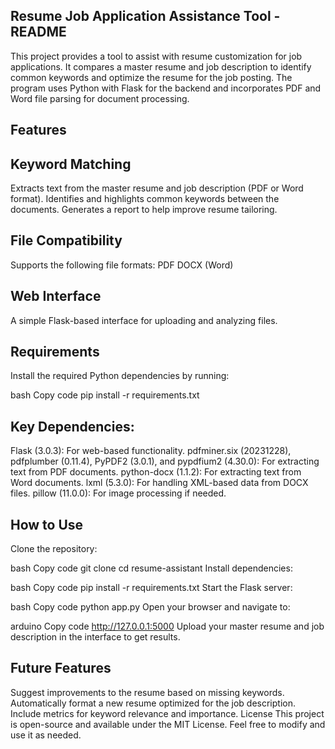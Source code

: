 ## Resume Job Application Assistance Tool - README
This project provides a tool to assist with resume customization for job applications. It compares a master resume and job description to identify common keywords and optimize the resume for the job posting. The program uses Python with Flask for the backend and incorporates PDF and Word file parsing for document processing.

## Features
## Keyword Matching
Extracts text from the master resume and job description (PDF or Word format).
Identifies and highlights common keywords between the documents.
Generates a report to help improve resume tailoring.
## File Compatibility
Supports the following file formats:
PDF
DOCX (Word)
## Web Interface
A simple Flask-based interface for uploading and analyzing files.
## Requirements
Install the required Python dependencies by running:

bash
Copy code
pip install -r requirements.txt
## Key Dependencies:
Flask (3.0.3): For web-based functionality.
pdfminer.six (20231228), pdfplumber (0.11.4), PyPDF2 (3.0.1), and pypdfium2 (4.30.0): For extracting text from PDF documents.
python-docx (1.1.2): For extracting text from Word documents.
lxml (5.3.0): For handling XML-based data from DOCX files.
pillow (11.0.0): For image processing if needed.
## How to Use
Clone the repository:

bash
Copy code
git clone <repository-url>
cd resume-assistant
Install dependencies:

bash
Copy code
pip install -r requirements.txt
Start the Flask server:

bash
Copy code
python app.py
Open your browser and navigate to:

arduino
Copy code
http://127.0.0.1:5000
Upload your master resume and job description in the interface to get results.

## Future Features
Suggest improvements to the resume based on missing keywords.
Automatically format a new resume optimized for the job description.
Include metrics for keyword relevance and importance.
License
This project is open-source and available under the MIT License. Feel free to modify and use it as needed.
